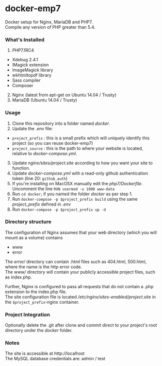 # docker-emp7
Docker setup for Nginx, MariaDB and PHP7.  
Compile any version of PHP greater than 5.4.

### What's Installed
1. PHP7.1RC4
 - Xdebug 2.4.1
 - IMagick extension
 - ImageMagick library
 - wkhtmltopdf library
 - Sass compiler
 - Composer
2. Nginx (latest from apt-get on Ubuntu 14.04 / Trusty)
3. MariaDB (Ubuntu 14.04 / Trusty)

### Usage
1. Clone this repository into a folder named _docker_.  
2. Update the _.env_ file:
 - `project_prefix` : this is a small prefix which will uniquely identify this project (so you can reuse docker-emp7)
 - `project_source` : this is the path to where your website is located, relative to _docker-compose.yml_.
3. Update _nginx/sites/project.site_ according to how you want your site to function.
4. Update _docker-compose.yml_ with a read-only github authentication token (line 20: `github_auth`)
5. If you're installing on MacOSX manually edit the _php7/Dockerfile_. Uncomment the line `RUN usermod -u 1000 www-data`
6. Run `cd docker`; if you named the folder _docker_ as per step 1.
7. Run `docker-compose -p $project_prefix build` using the same _project_prefix_ defined in _.env_
8. Run `docker-compose -p $project_prefix up -d` 

### Directory structure
The configuration of Nginx assumes that your web directory (which you will mount as a volume) contains  
- www
- error

The _error/_ directory can contain .html files such as 404.html, 500.html, where the name is the http error code.  
The _www/_ directory will contain your publicly accessible project files, such as index.php.  

Further, Nginx is configured to pass all requests that do not contain a .php extension to the index.php file.  
The site configuration file is located _/etc/nginx/sites-enabled/project.site_ in the `$project_prefix`-nginx container.

### Project Integration
Optionally delete the .git after clone and commit direct to your project's root directory under the _docker_ folder.

### Notes
The site is accessible at http://localhost  
The MySQL database credentials are: admin / test


